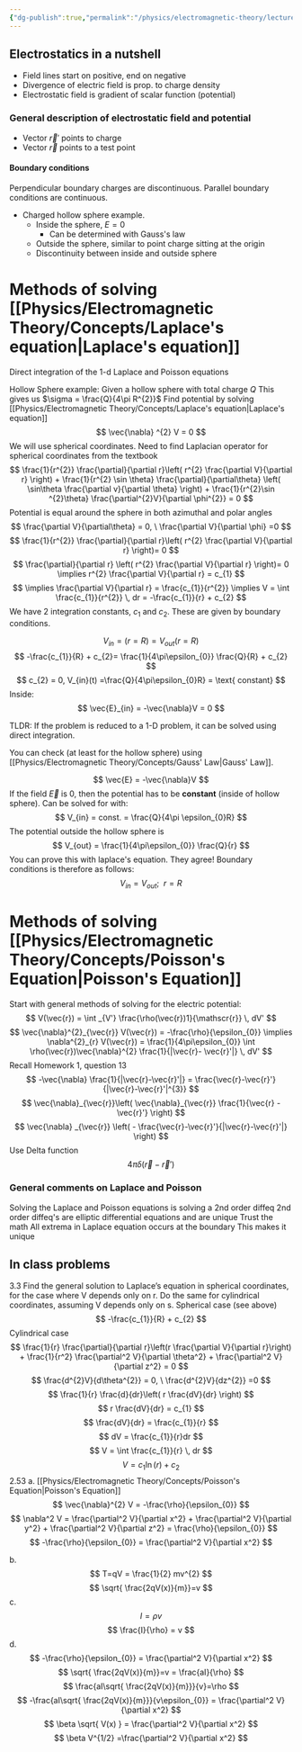```yaml
---
{"dg-publish":true,"permalink":"/physics/electromagnetic-theory/lecture-notes/2024-01-25-laplace-via-direct-integration/"}
---
```


## Electrostatics in a nutshell
- Field lines start on positive, end on negative 
- Divergence of electric field is prop. to charge density
- Electrostatic field is gradient of scalar function (potential)
### General description of electrostatic field and potential
- Vector $\vec{r}'$  points to charge
- Vector $\vec{r}$ points to a test point
#### Boundary conditions
Perpendicular boundary charges are discontinuous. Parallel boundary conditions are continuous. 
- Charged hollow sphere example. 
	- Inside the sphere, $E=0$ 
		- Can be determined with Gauss's law
	- Outside the sphere, similar to point charge sitting at the origin
	- Discontinuity between inside and outside sphere

# Methods of solving [[Physics/Electromagnetic Theory/Concepts/Laplace's equation\|Laplace's equation]]
Direct integration of the 1-d Laplace and Poisson equations

Hollow Sphere example: 
Given a hollow sphere with total charge $Q$
This gives us $\sigma = \frac{Q}{4\pi R^{2}}$
Find potential by solving [[Physics/Electromagnetic Theory/Concepts/Laplace's equation\|Laplace's equation]]
$$
\vec{\nabla} ^{2} V = 0
$$
We will use spherical coordinates. 
Need to find Laplacian operator for spherical coordinates from the textbook
$$
\frac{1}{r^{2}} \frac{\partial}{\partial r}\left(  r^{2} \frac{\partial V}{\partial r} \right) + \frac{1}{r^{2} \sin \theta} \frac{\partial}{\partial\theta} \left( \sin\theta  \frac{\partial v}{\partial \theta} \right) + \frac{1}{r^{2}\sin ^{2}\theta} \frac{\partial^{2}V}{\partial \phi^{2}} = 0
$$
Potential is equal around the sphere in both azimuthal and polar angles
$$
\frac{\partial V}{\partial\theta} = 0,  \ \frac{\partial V}{\partial \phi} =0  
$$
$$
\frac{1}{r^{2}} \frac{\partial}{\partial r}\left( r^{2} \frac{\partial V}{\partial r} \right)= 0 
$$
$$
\frac{\partial}{\partial r} \left( r^{2} \frac{\partial V}{\partial r} \right)= 0 \implies r^{2} \frac{\partial V}{\partial r} = c_{1}
$$
$$
\implies \frac{\partial V}{\partial r} = \frac{c_{1}}{r^{2}} \implies V = \int \frac{c_{1}}{r^{2}} \, dr  = -\frac{c_{1}}{r} + c_{2}
$$We have 2 integration constants, $c_{1} \text{ and } c_{2}$. These are given by boundary conditions. 

$$
V_{in} =(r=R) = V_{out} (r=R)
$$
$$
-\frac{c_{1}}{R} + c_{2}= \frac{1}{4\pi\epsilon_{0}} \frac{Q}{R} + c_{2}
$$
$$
c_{2} = 0, V_{in}(t) =\frac{Q}{4\pi\epsilon_{0}R} = \text{ constant}
$$
Inside: 
$$
\vec{E}_{in} = -\vec{\nabla}V = 0 
$$

TLDR: If the problem is reduced to a 1-D problem, it can be solved using direct integration. 

You can check (at least for the hollow sphere) using [[Physics/Electromagnetic Theory/Concepts/Gauss' Law\|Gauss' Law]].

$$
\vec{E} = -\vec{\nabla}V
$$
If the field $\vec{E}$  is 0, then the potential has to be **constant** (inside of hollow sphere). Can be solved for with: 
$$
V_{in} = const. = \frac{Q}{4\pi \epsilon_{0}R}
$$
The potential outside the hollow sphere is 
$$
V_{out} = \frac{1}{4\pi\epsilon_{0}} \frac{Q}{r}
$$
You can prove this with laplace's equation. They agree!
Boundary conditions is therefore as follows: 
$$
V_{in} = V_{out} ; \ \ r=R
$$
# Methods of solving [[Physics/Electromagnetic Theory/Concepts/Poisson's Equation\|Poisson's Equation]]
Start with general methods of solving for the electric potential: 
$$
V(\vec{r}) = \int _{V'} \frac{\rho(\vec{r})1}{\mathscr{r}} \, dV'
$$
$$
\vec{\nabla}^{2}_{\vec{r}} V(\vec{r}) = -\frac{\rho}{\epsilon_{0}} \implies \nabla^{2}_{r} V(\vec{r}) = \frac{1}{4\pi\epsilon_{0}} \int \rho(\vec{r})\vec{\nabla}^{2} \frac{1}{|\vec{r}- \vec{r}'|} \, dV' 
$$
Recall Homework 1, question 13
$$
-\vec{\nabla} \frac{1}{|\vec{r}-\vec{r}'|} = \frac{\vec{r}-\vec{r}'}{|\vec{r}-\vec{r}'|^{3}}
$$
$$
\vec{\nabla}_{\vec{r}}\left( \vec{\nabla}_{\vec{r}} \frac{1}{\vec{r} -\vec{r}'} \right)
$$
$$
\vec{\nabla} _{\vec{r}} \left(  - \frac{\vec{r}-\vec{r}'}{|\vec{r}-\vec{r}'|} \right)
$$
Use Delta function
$$
4\pi\delta(\vec{r}-\vec{r}')
$$
### General comments on Laplace and Poisson 
Solving the Laplace and Poisson equations is solving a 2nd order diffeq
2nd order diffeq's are elliptic differential equations and are unique
Trust the math
All extrema in Laplace equation occurs at the boundary
This makes it unique

## In class problems 
3.3 
 Find the general solution to Laplace’s equation in spherical coordinates, for the case where V depends only on r. Do the same for cylindrical coordinates, assuming V depends only on s.
Spherical case (see above)
$$
-\frac{c_{1}}{R} + c_{2}
$$
Cylindrical case
$$
\frac{1}{r} \frac{\partial}{\partial r}\left(r \frac{\partial V}{\partial r}\right) + \frac{1}{r^2} \frac{\partial^2 V}{\partial \theta^2} + \frac{\partial^2 V}{\partial z^2} = 0
$$
$$
\frac{d^{2}V}{d\theta^{2}} = 0, \ \frac{d^{2}V}{dz^{2}} =0
$$
$$
\frac{1}{r} \frac{d}{dr}\left( r \frac{dV}{dr} \right) 
$$
$$
r \frac{dV}{dr} = c_{1}
$$
$$
\frac{dV}{dr} = \frac{c_{1}}{r}
$$
$$
dV = \frac{c_{1}}{r}dr
$$
$$
V = \int \frac{c_{1}}{r} \, dr
$$
$$
V = c_{1}\ln(r) + c_{2}
$$
2.53
a. 
[[Physics/Electromagnetic Theory/Concepts/Poisson's Equation\|Poisson's Equation]]
$$
\vec{\nabla}^{2} V = -\frac{\rho}{\epsilon_{0}}
$$
$$
\nabla^2 V = \frac{\partial^2 V}{\partial x^2} + \frac{\partial^2 V}{\partial y^2} + \frac{\partial^2 V}{\partial z^2} = \frac{\rho}{\epsilon_{0}}
$$
$$
-\frac{\rho}{\epsilon_{0}} = \frac{\partial^2 V}{\partial x^2}
$$

b. 
$$
T=qV = \frac{1}{2} mv^{2}
$$
$$
\sqrt{ \frac{2qV(x)}{m}}=v
$$
c. 
$$
I = \rho v
$$
$$
\frac{I}{\rho} = v
$$
d. 
$$
-\frac{\rho}{\epsilon_{0}} = \frac{\partial^2 V}{\partial x^2}
$$
$$
\sqrt{ \frac{2qV(x)}{m}}=v = \frac{aI}{\rho}
$$
$$
\frac{aI\sqrt{ \frac{2qV(x)}{m}}}{v}=\rho
$$
$$
-\frac{aI\sqrt{ \frac{2qV(x)}{m}}}{v\epsilon_{0}} =  \frac{\partial^2 V}{\partial x^2}
$$
$$
\beta \sqrt{ V(x) } = \frac{\partial^2 V}{\partial x^2}
$$
$$
\beta V^{1/2} =\frac{\partial^2 V}{\partial x^2}
$$













